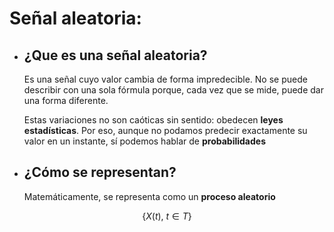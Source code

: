 # Señal aleatoria: 

- ## ¿Que es una señal aleatoria?

  Es una señal cuyo valor cambia de forma impredecible. No se puede describir con una sola fórmula porque, cada vez que se mide, puede dar una forma diferente.

  Estas variaciones no son caóticas sin sentido: obedecen **leyes estadísticas**. Por eso, aunque no podamos predecir exactamente su valor en un instante, sí podemos hablar de **probabilidades**

- ## ¿Cómo se representan?

  Matemáticamente, se representa como un **proceso aleatorio**

$$
\{X(t),\ t \in T\}
$$



